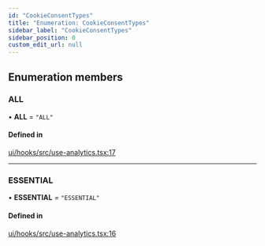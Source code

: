 ```yaml
---
id: "CookieConsentTypes"
title: "Enumeration: CookieConsentTypes"
sidebar_label: "CookieConsentTypes"
sidebar_position: 0
custom_edit_url: null
---
```


## Enumeration members

### ALL

• **ALL** = `"ALL"`

#### Defined in

[ui/hooks/src/use-analytics.tsx:17](https://github.com/AKASHAorg/akasha-framework/blob/c052f00c/ui/hooks/src/use-analytics.tsx#L17)

___

### ESSENTIAL

• **ESSENTIAL** = `"ESSENTIAL"`

#### Defined in

[ui/hooks/src/use-analytics.tsx:16](https://github.com/AKASHAorg/akasha-framework/blob/c052f00c/ui/hooks/src/use-analytics.tsx#L16)
